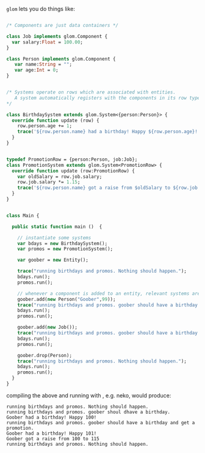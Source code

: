
`glom` lets you do things like:

``` haxe

/* Components are just data containers */

class Job implements glom.Component {
  var salary:Float = 100.00;
}

class Person implements glom.Component {
   var name:String = "";
   var age:Int = 0;
}


/* Systems operate on rows which are associated with entities.
   A system automatically registers with the components in its row type 
*/

class BirthdaySystem extends glom.System<{person:Person}> {
  override function update (row) {
    row.person.age += 1;
    trace('${row.person.name} had a birthday! Happy ${row.person.age}!');
  }
}


typedef PromotionRow = {person:Person, job:Job};
class PromotionSystem extends glom.System<PromotionRow> {
  override function update (row:PromotionRow) {
    var oldSalary = row.job.salary;
    row.job.salary *= 1.15;
    trace('${row.person.name} got a raise from $oldSalary to ${row.job.salary}');
  }
}


class Main {

  public static function main ()  {

    // instantiate some systems
    var bdays = new BirthdaySystem();
    var promos = new PromotionSystem();

    var goober = new Entity();

    trace("running birthdays and promos. Nothing should happen.");
    bdays.run();
    promos.run();

    // whenever a component is added to an entity, relevant systems are updated
    goober.add(new Person("Goober",99));
    trace("running birthdays and promos. goober should have a birthday.");
    bdays.run();
    promos.run();

    goober.add(new Job());
    trace("running birthdays and promos. goober should have a birthday and get a promotion.");
    bdays.run();
    promos.run();

    goober.drop(Person);
    trace("running birthdays and promos. Nothing should happen.");
    bdays.run();
    promos.run();
  }
}


```


compiling the above and running with , e.g. neko, would produce:

    running birthdays and promos. Nothing should happen.
    running birthdays and promos. goober shoul dhave a birthday.
    Goober had a birthday! Happy 100!
    running birthdays and promos. goober should have a birthday and get a promotion.
    Goober had a birthday! Happy 101!
    Goober got a raise from 100 to 115
    running birthdays and promos. Nothing should happen.
      

